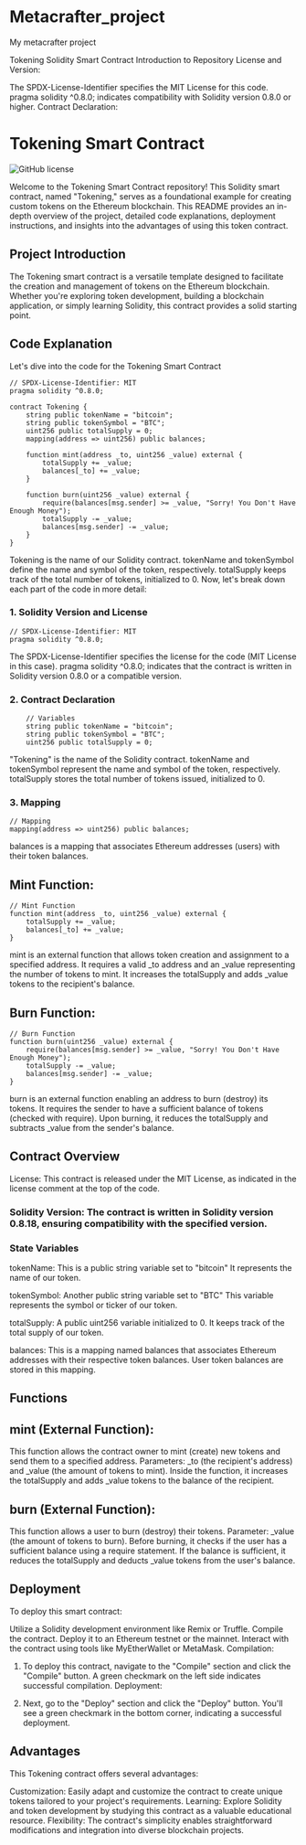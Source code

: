 # Metacrafter_project
My metacrafter project

Tokening Solidity Smart Contract
Introduction to Repository
License and Version:

The SPDX-License-Identifier specifies the MIT License for this code.
pragma solidity ^0.8.0; indicates compatibility with Solidity version 0.8.0 or higher.
Contract Declaration:

# Tokening Smart Contract

![GitHub license](https://img.shields.io/badge/license-MIT-blue.svg)

Welcome to the Tokening Smart Contract repository! This Solidity smart contract, named "Tokening," serves as a foundational example for creating custom tokens on the Ethereum blockchain. This README provides an in-depth overview of the project, detailed code explanations, deployment instructions, and insights into the advantages of using this token contract.

## Project Introduction

The Tokening smart contract is a versatile template designed to facilitate the creation and management of tokens on the Ethereum blockchain. Whether you're exploring token development, building a blockchain application, or simply learning Solidity, this contract provides a solid starting point.

## Code Explanation
Let's dive into the code for the Tokening Smart Contract

```solidity
// SPDX-License-Identifier: MIT
pragma solidity ^0.8.0;

contract Tokening {
    string public tokenName = "bitcoin";
    string public tokenSymbol = "BTC";
    uint256 public totalSupply = 0;
    mapping(address => uint256) public balances;

    function mint(address _to, uint256 _value) external {
        totalSupply += _value;
        balances[_to] += _value;
    }

    function burn(uint256 _value) external {
        require(balances[msg.sender] >= _value, "Sorry! You Don't Have Enough Money");
        totalSupply -= _value;
        balances[msg.sender] -= _value;
    }
}
```
Tokening is the name of our Solidity contract.
tokenName and tokenSymbol define the name and symbol of the token, respectively.
totalSupply keeps track of the total number of tokens, initialized to 0.
Now, let's break down each part of the code in more detail:

### 1. Solidity Version and License
```
// SPDX-License-Identifier: MIT
pragma solidity ^0.8.0;
```
The SPDX-License-Identifier specifies the license for the code (MIT License in this case).
pragma solidity ^0.8.0; indicates that the contract is written in Solidity version 0.8.0 or a compatible version.
### 2. Contract Declaration
```contract MyToken {
    // Variables
    string public tokenName = "bitcoin";
    string public tokenSymbol = "BTC";
    uint256 public totalSupply = 0;
```
"Tokening" is the name of the Solidity contract.
tokenName and tokenSymbol represent the name and symbol of the token, respectively.
totalSupply stores the total number of tokens issued, initialized to 0.
### 3. Mapping
    // Mapping
    mapping(address => uint256) public balances;
balances is a mapping that associates Ethereum addresses (users) with their token balances.
## Mint Function:
    // Mint Function
    function mint(address _to, uint256 _value) external {
        totalSupply += _value;
        balances[_to] += _value;
    }
mint is an external function that allows token creation and assignment to a specified address.
It requires a valid _to address and an _value representing the number of tokens to mint.
It increases the totalSupply and adds _value tokens to the recipient's balance.
## Burn Function:
    // Burn Function
    function burn(uint256 _value) external {
        require(balances[msg.sender] >= _value, "Sorry! You Don't Have Enough Money");
        totalSupply -= _value;
        balances[msg.sender] -= _value;
    }
burn is an external function enabling an address to burn (destroy) its tokens.
It requires the sender to have a sufficient balance of tokens (checked with require).
Upon burning, it reduces the totalSupply and subtracts _value from the sender's balance.

## Contract Overview
License: This contract is released under the MIT License, as indicated in the license comment at the top of the code.

### Solidity Version: The contract is written in Solidity version 0.8.18, ensuring compatibility with the specified version.

### State Variables
tokenName: This is a public string variable set to "bitcoin" It represents the name of our token.

tokenSymbol: Another public string variable set to "BTC" This variable represents the symbol or ticker of our token.

totalSupply: A public uint256 variable initialized to 0. It keeps track of the total supply of our token.

balances: This is a mapping named balances that associates Ethereum addresses with their respective token balances. User token balances are stored in this mapping.

## Functions
## mint (External Function):

This function allows the contract owner to mint (create) new tokens and send them to a specified address.
Parameters: _to (the recipient's address) and _value (the amount of tokens to mint).
Inside the function, it increases the totalSupply and adds _value tokens to the balance of the recipient.
## burn (External Function):

This function allows a user to burn (destroy) their tokens.
Parameter: _value (the amount of tokens to burn).
Before burning, it checks if the user has a sufficient balance using a require statement.
If the balance is sufficient, it reduces the totalSupply and deducts _value tokens from the user's balance.

## Deployment
To deploy this smart contract:

Utilize a Solidity development environment like Remix or Truffle.
Compile the contract.
Deploy it to an Ethereum testnet or the mainnet.
Interact with the contract using tools like MyEtherWallet or MetaMask.
Compilation:

1. To deploy this contract, navigate to the "Compile" section and click the "Compile" button. A green checkmark on the left side indicates successful compilation.
Deployment:

2. Next, go to the "Deploy" section and click the "Deploy" button.
You'll see a green checkmark in the bottom corner, indicating a successful deployment.
## Advantages
This Tokening contract offers several advantages:

Customization: Easily adapt and customize the contract to create unique tokens tailored to your project's requirements.
Learning: Explore Solidity and token development by studying this contract as a valuable educational resource.
Flexibility: The contract's simplicity enables straightforward modifications and integration into diverse blockchain projects.

